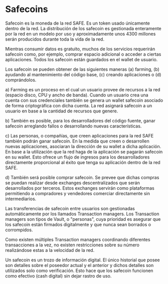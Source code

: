 # Safecoins
Safecoin es la moneda de la red SAFE. Es un token usado únicamente dentro de la red.
La distribución de los safecoin es gestionada enteramente por la red en un modelo por uso y aproximadamente unos 4300 millones serán producidos durante toda la vida de la red.

Mientras consumir datos es gratuito, muchos de los servicios requerirán safecoin como, por ejemplo, comprar espacio adicional o acceder a ciertas aplicaciones. Todos los safecoin están guardados en el wallet de usuario.

Los safecoin se pueden obtener de las siguientes maneras (a) farming, (b) ayudando al mantenimiento del código base, (c) creando aplicaciones o (d) comprándolos.

a) Farming es un proceso en el cual un usuario provee de recursos a la red (espacio disco, CPU y ancho de banda). Cuando un usuario crea una cuenta con sus credenciales también se genera un wallet safecoin asociado de forma criptográfica con dicha cuenta. La red asignará safecoin a un usuario en base a la cantidad de recursos que genere.

b) También es posible, para los desarrolladores del código fuente, ganar safecoin arreglando fallos o desarrollando nuevas características.

c) Las personas, o compañías, que creen aplicaciones para la red SAFE también podrán ganar safecoin. En la medida que creen o desarrollen nuevas aplicaciones, asociaran la dirección de su wallet a dicha aplicación. En base a la utilización que la red haga de la aplicación se pagarán safecoin en su wallet. Esto ofrece un flujo de ingresos para los desarrolladores directamente proporcional al éxito que tenga su aplicación dentro de la red SAFE.

d) También será posible comprar safecoin. Se prevee que dichas compras se puedan realizar desde exchanges descentralizados que serán desarrollados por terceros. Estos exchanges servirán como plataformas permitiendo a compradores y vendedores comerciar directamente sin intermediarios.

Las transferencias de safecoin entre usuarios son gestionadas automáticamente por los llamados Transaction managers. Los Transaction managers son tipos de Vault, o "personas", cuya prioridad es asegurar que los safecoin están firmados digitalmente y que nunca sean borrados o corrompidos.

Como existen múltiples Transaction managers coordinando diferentes transacciones a la vez, no existen restricciones sobre su número realizándose estas a la velocidad de la red.

Un safecoin es un trozo de información digital. El único historial que posee son detalles sobre el poseedor actual y el anterior y dichos detalles son utilizados solo como verificación. Esto hace que los safecoin funcionen como efectivo (cash digital) sin dejar rastro de uso.



